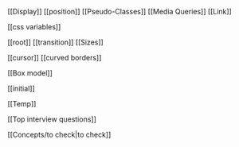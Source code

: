 








[[Display]]
[[position]]
[[Pseudo-Classes]]
[[Media Queries]]
[[Link]]

[[css variables]]

[[root]]
[[transition]]
[[Sizes]]

[[cursor]]
[[curved borders]]


[[Box model]]

[[initial]]


[[Temp]]


[[Top interview questions]]

[[Concepts/to check|to check]]


